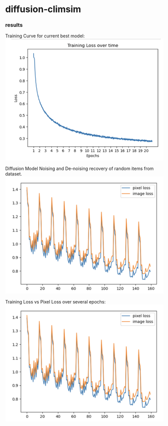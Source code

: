 # diffusion-climsim

### results

Training Curve for current best model: 
![training curve](https://github.com/SammyAgrawal/diffusion-climsim/blob/main/images/Loss%20curve.png?raw=true)

Diffusion Model Noising and De-noising recovery of random items from dataset. 
![training curve](https://github.com/SammyAgrawal/diffusion-climsim/blob/main/images/Pixel_vs_image_loss.png?raw=true)

Training Loss vs Pixel Loss over several epochs: 
![training curve](https://github.com/SammyAgrawal/diffusion-climsim/blob/main/images/Pixel_vs_image_loss.png?raw=true)
